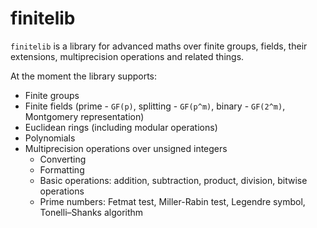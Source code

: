 # finitelib

`finitelib` is a library for advanced maths over finite groups, fields,
their extensions, multiprecision operations and related things.

At the moment the library supports:
* Finite groups
* Finite fields (prime - `GF(p)`, splitting - `GF(p^m)`, binary - `GF(2^m)`, Montgomery representation)
* Euclidean rings (including modular operations)
* Polynomials
* Multiprecision operations over unsigned integers
    * Converting
    * Formatting
    * Basic operations: addition, subtraction, product, division, bitwise operations
    * Prime numbers: Fetmat test, Miller-Rabin test, Legendre symbol, Tonelli–Shanks algorithm
